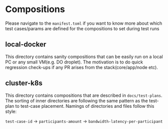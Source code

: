 # Compositions

Please navigate to the `manifest.toml` if you want to know more about which test cases/params are defined for the compositions to set during test runs

## local-docker

This directory contains sanity compositions that can be easily run on a local PC or any small VM(e.g. DO droplet). The motivation is to do quick regression check-ups if any PR arises from the stack(core/app/node etc).

## cluster-k8s

This directory contains compositions that are described in `docs/test-plans`. The sorting of inner directories are following the same pattern as the test-plan to test-case placement. Namings of directories and files follow this style:

`test-case-id` -> `participants-amount` -> `bandwidth-latency-per-participant`

